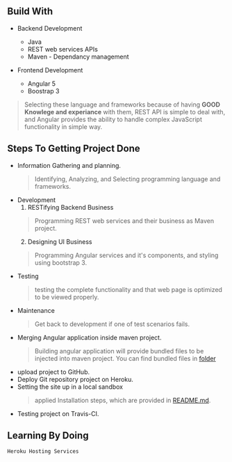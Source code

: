 ## Build With

- Backend Development
  - Java  
  - REST web services APIs
  - Maven - Dependancy management 
  
  
- Frontend Development 
  - Angular 5
  - Boostrap 3
  
> Selecting these language and frameworks because of having **GOOD Knowlege and experiance** with them, REST API is simple to    deal with, and Angular provides the ability to handle complex JavaScript functionality in simple way.

  




## Steps To Getting Project Done
- Information Gathering and planning.
   > Identifying, Analyzing, and Selecting programming language and frameworks.
- Development
   1. RESTifying Backend Business
     > Programming REST web services and their business as Maven project.
   2. Designing UI Business 
     > Programming  Angular services and it's components, and styling using bootstrap 3.
- Testing 
   >  testing the complete functionality and that web page is optimized to be viewed properly. 
- Maintenance
   > Get back to development if one of test scenarios fails.
- Merging Angular application inside maven project.
   > Building angular application will provide bundled files to be injected into maven project.
   > You can find bundled files in [folder](https://github.com/HMobaideen/expedia-sde-exercise/tree/master/src/main/webapp)
- upload project to GitHub.
- Deploy Git repository project on Heroku.
- Setting the site up in a local sandbox
   > applied Installation steps, which are provided in [README.md](docs/README.md).  
- Testing project on Travis-CI.






## Learning By Doing

```Heroku Hosting Services```

